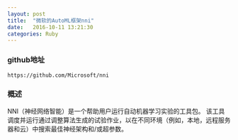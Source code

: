 ```yaml
---
layout: post
title:  "微软的AutoML框架nni"
date:   2016-10-11 13:21:30
categories: Ruby
---
```


### github地址
```
https://github.com/Microsoft/nni
```

### 概述
NNI（神经网络智能）是一个帮助用户运行自动机器学习实验的工具包。 该工具调度并运行通过调整算法生成的试验作业，以在不同环境（例如，本地，远程服务器和云）中搜索最佳神经架构和/或超参数。
